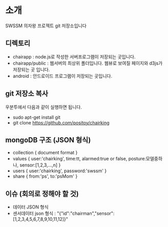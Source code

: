 # 소개
SWSSM 의자왕 프로젝트 git 저장소입니다

## 디렉토리
- chairapp : node.js로 작성한 서버프로그램이 저장되는 곳입니다.
- chairapp/public : 웹서버의 최상위 폴더입니다. 웹뷰로 보여질 페이지와 d3js가 저장되는 곳 입니다.
- android : 안드로이드 프로그램이 저장되는 곳입니다.

## git 저장소 복사
우분투에서 다음과 같이 실행하면 됩니다.
- sudo apt-get install git
- git clone https://github.com/positoy/chairking

## mongoDB 구조 (JSON 형식)
- collection { document format }
- values { user:'chairking', time:tt, alarmed:true or false, posture:모델중하나, sensor:[1,2,3,...,n] }
- users { user:'chairking', password:'swssm' }
- share { from:'ps', to:'psMom' }

## 이슈 (회의로 정해야 할 것)
- 데이터 JSON 형식
- 센서데이터 json 형식 : "{"id":"chairman","sensor":[1,2,3,4,5,6,7,8,9,10,11,12]}"
